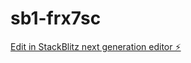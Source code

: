 # sb1-frx7sc

[Edit in StackBlitz next generation editor ⚡️](https://stackblitz.com/~/github.com/SquizAI/sb1-frx7sc)
